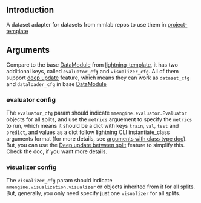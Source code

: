 ## Introduction

A dataset adapter for datasets from mmlab repos to use them in [project-template](https://github.com/shenmishajing/project_template)

## Arguments

Compare to the base [DataModule](https://github.com/shenmishajing/lightning_template/blob/main/lightning_template/datasets/base.py) from [lightning-template](https://github.com/shenmishajing/lightning_template), it has two additional keys, called `evaluator_cfg` and `visualizer_cfg`. All of them support [deep update](https://github.com/shenmishajing/lightning_template/blob/main/docs/configs/deep_update.md) feature, which means they can work as `dataset_cfg` and `dataloader_cfg` in base [DataModule](https://github.com/shenmishajing/lightning_template/blob/main/docs/core/dataset.md#arguments-and-config)

### evaluator config

The `evaluator_cfg` param should indicate `mmengine.evaluator.Evaluator` objects for all splits, and use the `metrics` arguement to specify the `metrics` to run, which means it should be a dict with keys `train`, `val`, `test` and `predict`, and values as a dict follow lightning CLI instantiate_class arguments format (for more details, see [arguments with class type doc](https://pytorch-lightning.readthedocs.io/en/stable/cli/lightning_cli_advanced_3.html#trainer-callbacks-and-arguments-with-class-type)). But, you can use the [Deep update between split](https://github.com/shenmishajing/lightning_template/blob/main/docs/core/dataset.md#deep-update-between-split) feature to simplify this. Check the doc, if you want more details.

### visualizer config

The `visualizer_cfg` param should indicate `mmengine.visualization.visualizer` or objects inherited from it for all splits. But, generally, you only need specify just one `visualizer` for all splits.

